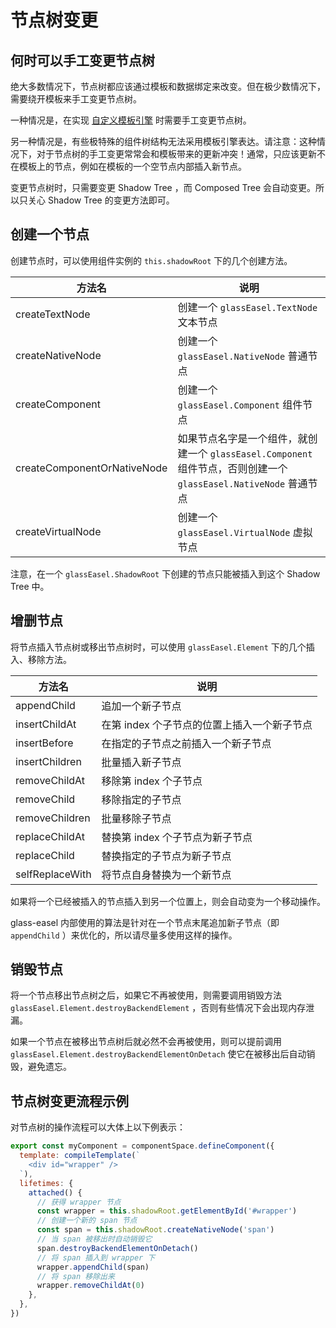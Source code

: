 # 节点树变更

## 何时可以手工变更节点树

绝大多数情况下，节点树都应该通过模板和数据绑定来改变。但在极少数情况下，需要绕开模板来手工变更节点树。

一种情况是，在实现 [自定义模板引擎](../advanced/template_engine.md) 时需要手工变更节点树。

另一种情况是，有些极特殊的组件树结构无法采用模板引擎表达。请注意：这种情况下，对于节点树的手工变更常常会和模板带来的更新冲突！通常，只应该更新不在模板上的节点，例如在模板的一个空节点内部插入新节点。

变更节点树时，只需要变更 Shadow Tree ，而 Composed Tree 会自动变更。所以只关心 Shadow Tree 的变更方法即可。

## 创建一个节点

创建节点时，可以使用组件实例的 `this.shadowRoot` 下的几个创建方法。

| 方法名 | 说明 |
| ------ | ---- |
| createTextNode | 创建一个 `glassEasel.TextNode` 文本节点 |
| createNativeNode | 创建一个 `glassEasel.NativeNode` 普通节点 |
| createComponent | 创建一个 `glassEasel.Component` 组件节点 |
| createComponentOrNativeNode | 如果节点名字是一个组件，就创建一个 `glassEasel.Component` 组件节点，否则创建一个 `glassEasel.NativeNode` 普通节点 |
| createVirtualNode | 创建一个 `glassEasel.VirtualNode` 虚拟节点 |

注意，在一个 `glassEasel.ShadowRoot` 下创建的节点只能被插入到这个 Shadow Tree 中。

## 增删节点

将节点插入节点树或移出节点树时，可以使用 `glassEasel.Element` 下的几个插入、移除方法。

| 方法名 | 说明 |
| ------ | ---- |
| appendChild | 追加一个新子节点 |
| insertChildAt | 在第 index 个子节点的位置上插入一个新子节点 |
| insertBefore | 在指定的子节点之前插入一个新子节点 |
| insertChildren | 批量插入新子节点 |
| removeChildAt | 移除第 index 个子节点 |
| removeChild | 移除指定的子节点 |
| removeChildren | 批量移除子节点 |
| replaceChildAt | 替换第 index 个子节点为新子节点 |
| replaceChild | 替换指定的子节点为新子节点 |
| selfReplaceWith | 将节点自身替换为一个新节点 |

如果将一个已经被插入的节点插入到另一个位置上，则会自动变为一个移动操作。

glass-easel 内部使用的算法是针对在一个节点末尾追加新子节点（即 `appendChild` ）来优化的，所以请尽量多使用这样的操作。

## 销毁节点

将一个节点移出节点树之后，如果它不再被使用，则需要调用销毁方法 `glassEasel.Element.destroyBackendElement` ，否则有些情况下会出现内存泄漏。

如果一个节点在被移出节点树后就必然不会再被使用，则可以提前调用 `glassEasel.Element.destroyBackendElementOnDetach` 使它在被移出后自动销毁，避免遗忘。

## 节点树变更流程示例

对节点树的操作流程可以大体上以下例表示：

```js
export const myComponent = componentSpace.defineComponent({
  template: compileTemplate(`
    <div id="wrapper" />
  `),
  lifetimes: {
    attached() {
      // 获得 wrapper 节点
      const wrapper = this.shadowRoot.getElementById('#wrapper')
      // 创建一个新的 span 节点
      const span = this.shadowRoot.createNativeNode('span')
      // 当 span 被移出时自动销毁它
      span.destroyBackendElementOnDetach()
      // 将 span 插入到 wrapper 下
      wrapper.appendChild(span)
      // 将 span 移除出来
      wrapper.removeChildAt(0)
    },
  },
})
```
